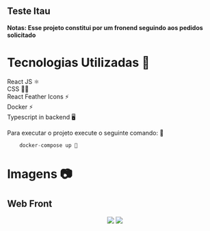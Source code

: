 ## Teste Itau 

**Notas: Esse projeto constitui por um fronend seguindo aos pedidos solicitado**


# Tecnologias Utilizadas 🚀
React JS ⚛️ <br />
CSS 💅🏻 <br />
React Feather Icons ⚡️ <br />
Docker ⚡️ <br />
Typescript in backend 🖥

Para executar o projeto execute o seguinte comando: 🚀 

```js
    docker-compose up 🥊
```

# Imagens 📷

<h2>Web Front</h1>
<p align="center">
  <img src="./src/assets/1.png" />
  <img src="./src/assets/2.png" />
</p>



